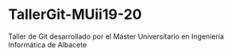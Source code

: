# TallerGit-MUii19-20
Taller de Git desarrollado por el Máster Universitario en Ingeniería Informática de Albacete

